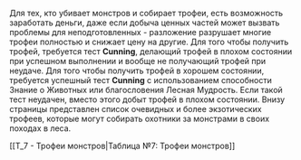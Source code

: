 Для тех, кто убивает монстров и собирает трофеи, есть возможность заработать деньги, даже если добыча ценных частей может вызвать проблемы для неподготовленных - разложение разрушает многие трофеи полностью и снижает цену на другие. Для того чтобы получить трофей, требуется тест **Cunning**, делающий трофей в плохом состоянии при успешном выполнении и вообще не получающий трофей при неудаче. Для того чтобы получить трофей в хорошем состоянии, требуется успешный тест **Cunning** с использованием способности Знание о Животных или благословения Лесная Мудрость. Если такой тест неудачен, вместо этого добыт трофей в плохом состоянии. Внизу страницы представлен список очевидных и более экзотических трофеев, которые могут собирать охотники за монстрами в своих походах в леса. 

[[Т_7 - Трофеи монстров|Таблица №7: Трофеи монстров]]